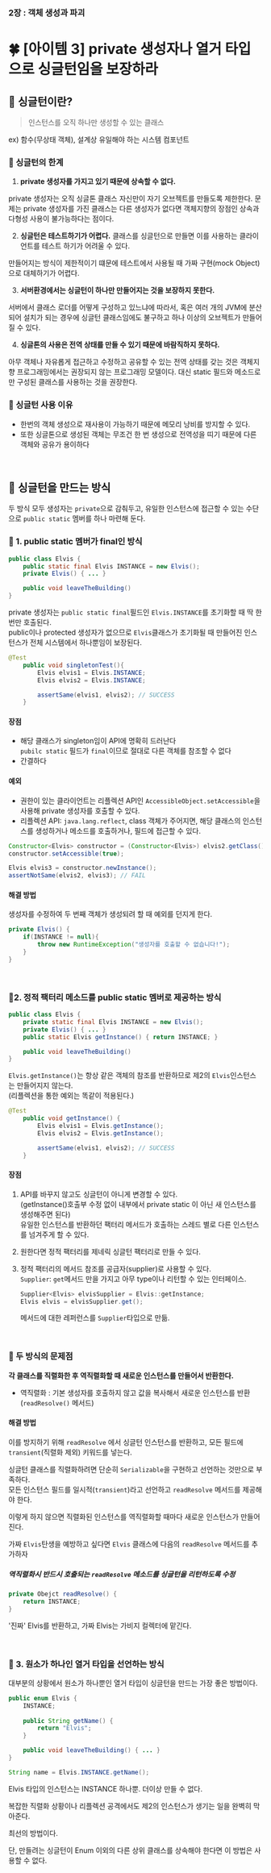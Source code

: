 ### 2장 : 객체 생성과 파괴 
# 🍀 [아이템 3] private 생성자나 열거 타입으로 싱글턴임을 보장하라

## 📒 싱글턴이란?
> 인스턴스를 오직 하나만 생성할 수 있는 클래스

ex) 함수(무상태 객체), 설계상 유일해야 하는 시스템 컴포넌트

### 📃 싱글턴의 한계
1. **private 생성자를 가지고 있기 때문에 상속할 수 없다.**

private 생성자는 오직 싱글톤 클래스 자신만이 자기 오브젝트를 만들도록 제한한다.
문제는 private 생성자를 가진 클래스는 다른 생성자가 없다면 객체지향의 장점인 상속과 다형성 사용이 불가능하다는 점이다.

2. **싱글턴은 테스트하기가 어렵다.**
클래스를 싱글턴으로 만들면 이를 사용하는 클라이언트를 테스트 하기가 어려울 수 있다.

만들어지는 방식이 제한적이기 떄문에 테스트에서 사용될 때 가짜 구현(mock Object)으로 대체하기가 어렵다.

3. **서버환경에서는 싱글턴이 하나만 만들어지는 것을 보장하지 못한다.**

서버에서 클래스 로더를 어떻게 구성하고 있느냐에 따라서, 혹은 여러 개의 JVM에 분산되어 설치가 되는 경우에 싱글턴 클래스임에도 불구하고 하나 이상의 오브젝트가 만들어질 수 있다.

4. **싱글톤의 사용은 전역 상태를 만들 수 있기 때문에 바람직하지 못하다.**

아무 객체나 자유롭게 접근하고 수정하고 공유할 수 있는 전역 상태를 갖는 것은 객체지향 프로그래밍에서는 권장되지 않는 프로그래밍 모델이다. 대신 static 필드와 메소드로만 구성된 클래스를 사용하는 것을 권장한다.

### 📃 싱글턴 사용 이유
- 한번의 객체 생성으로 재사용이 가능하기 때문에 메모리 낭비를 방지할 수 있다.
- 또한 싱글톤으로 생성된 객체는 무조건 한 번 생성으로 전역성을 띠기 때문에 다른 객체와 공유가 용이하다

&nbsp;

## 📒 싱글턴을 만드는 방식
두 방식 모두 생성자는 `private`으로 감춰두고, 유일한 인스턴스에 접근할 수 있는 수단으로 `public static` 멤버를 하나 마련해 둔다.

### 📃 1. public static 멤버가 final인 방식

```java
public class Elvis {
	public static final Elvis INSTANCE = new Elvis();
	private Elvis() { ... }

	public void leaveTheBuilding()
}
```

private 생성자는 `public static final`필드인 `Elvis.INSTANCE`를 초기화할 때 딱 한 번만 호출된다.  
public이나 protected 생성자가 없으므로 `Elvis`클래스가 초기화될 때 만들어진 인스턴스가 전체 시스템에서 하나뿐임이 보장된다. 

```java
@Test
	public void singletonTest(){
		Elvis elvis1 = Elvis.INSTANCE;
		Elvis elvis2 = Elvis.INSTANCE;

		assertSame(elvis1, elvis2); // SUCCESS 
	}
```

#### 장점
- 해당 클래스가 singleton임이 API에 명확히 드러난다<br>
`pubilc static` 필드가 `final`이므로 절대로 다른 객체를 참조할 수 없다
- 간결하다

#### 예외
- 권한이 있는 클라이언트는 리플렉션 API인 `AccessibleObject.setAccessible`을 사용해 private 생성자를 호출할 수 있다. <br>
- 리플렉션 API: `java.lang.reflect`, class 객체가 주어지면, 해당 클래스의 인스턴스를 생성하거나 메소드를 호출하거나, 필드에 접근할 수 있다.


```java
Constructor<Elvis> constructor = (Constructor<Elvis>) elvis2.getClass().getDeclaredConstructor();
constructor.setAccessible(true);

Elvis elvis3 = constructor.newInstance();
assertNotSame(elvis2, elvis3); // FAIL
```

#### 해결 방법
생성자를 수정하여 두 번째 객체가 생성되려 할 때 예외를 던지게 한다.
```java
private Elvis() {
	if(INSTANCE != null){
		throw new RuntimeException("생성자를 호출할 수 없습니다!");
	}
}
```

&nbsp;

### 📃2. 정적 팩터리 메소드를 public static 멤버로 제공하는 방식
```java
public class Elvis {
	private static final Elvis INSTANCE = new Elvis();
	private Elvis() { ... }
	public static Elvis getInstance() { return INSTANCE; }

	public void leaveTheBuilding()
}
```

`Elvis.getInstance()`는 항상 같은 객체의 참조를 반환하므로 제2의 `Elvis`인스턴스는 만들어지지 않는다.  
(리플렉션을 통한 예외는 똑같이 적용된다.)

```java
@Test
	public void getInstance() {
		Elvis elvis1 = Elvis.getInstance();
		Elvis elvis2 = Elvis.getInstance();

		assertSame(elvis1, elvis2); // SUCCESS
	}
```

#### 장점
1. API를 바꾸지 않고도 싱글턴이 아니게 변경할 수 있다.  
(getInstance()호출부 수정 없이 내부에서 private static 이 아닌 새 인스턴스를 생성해주면 된다)  
유일한 인스턴스를 반환하던 팩터리 메서드가 호출하는 스레드 별로 다른 인스턴스를 넘겨주게 할 수 있다.    
2. 원한다면 정적 팩터리를 제네릭 싱글턴 팩터리로 만들 수 있다.
3. 정적 팩터리의 메서드 참조를 공급자(supplier)로 사용할 수 있다.  
`Supplier`: `get`메서드 만을 가지고 아무 type이나 리턴할 수 있는 인터페이스.

    ```java
    Supplier<Elvis> elvisSupplier = Elvis::getInstance;
    Elvis elvis = elvisSupplier.get();
    ```

    메서드에 대한 레퍼런스를 `Supplier`타입으로 만듦.

&nbsp;

### 📃 두 방식의 문제점

**각 클래스를 직렬화한 후 역직렬화할 때 새로운 인스턴스를 만들어서 반환한다.**

- 역직렬화 : 기본 생성자를 호출하지 않고 값을 복사해서 새로운 인스턴스를 반환 (`readResolve()` 메서드)  


#### 해결 방법
이를 방지하기 위해 `readResolve` 에서 싱글턴 인스턴스를 반환하고, 모든 필드에 `transient`(직렬화 제외) 키워드를 넣는다.

싱글턴 클래스를 직렬화하려면 단순히 `Serializable`을 구현하고 선언하는 것만으로 부족하다.  
모든 인스턴스 필드를 일시적(`transient`)라고 선언하고 `readResolve` 메서드를 제공해야 한다.

이렇게 하지 않으면 직렬화된 인스턴스를 역직렬화할 때마다 새로운 인스턴스가 만들어진다.

가짜 `Elvis`탄생을 예방하고 싶다면 `Elvis` 클래스에 다음의 `readResolve` 메서드를 추가하자

##### 역직렬화시 반드시 호출되는 `readResolve` 메소드를 싱글턴을 리턴하도록 수정

```java
private Obejct readResolve() {
	return INSTANCE;
}
```
'진짜' Elvis를 반환하고, 가짜 Elvis는 가비지 컬렉터에 맡긴다.

&nbsp;

### 📃 3. 원소가 하나인 열거 타입을 선언하는 방식

대부분의 상황에서 원소가 하나뿐인 열거 타입이 싱글턴을 만드는 가장 좋은 방법이다.

```java
public enum Elvis {
	INSTANCE; 
	
	public String getName() {
		return "Elvis";
	}

	public void leaveTheBuilding() { ... }
}
```

```java
String name = Elvis.INSTANCE.getName();
```

Elvis 타입의 인스턴스는 INSTANCE 하나뿐. 더이상 만들 수 없다.

복잡한 직렬화 상황이나 리플렉션 공격에서도 제2의 인스턴스가 생기는 일을 완벽히 막아준다.

최선의 방법이다.

단, 만들려는 싱글턴이 Enum 이외의 다른 상위 클래스를 상속해야 한다면 이 방법은 사용할 수 없다.
